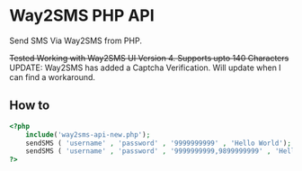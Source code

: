 Way2SMS PHP API
=============

Send SMS Via Way2SMS from PHP.  

<del>Tested Working with Way2SMS UI Version 4. Supports upto 140 Characters</del>
UPDATE: Way2SMS has added a Captcha Verification. Will update when I can find a workaround.





How to
-------
```php
<?php
    include('way2sms-api-new.php');
    sendSMS ( 'username' , 'password' , '9999999999' , 'Hello World');   
    sendSMS ( 'username' , 'password' , '9999999999,9899999999' , 'Hello World');   
?>
```
